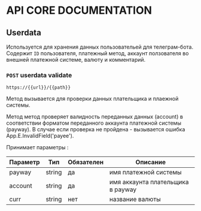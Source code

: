 # API CORE DOCUMENTATION

## Userdata
Используется для хранения данных пользовательей для телеграм-бота. Содержит `ID` пользователя, платежный метод, аккаунт ползователя во внешней платежной системе, валюту и комментарий.

### `POST` userdata validate

```https://{{url}}/{{path}}```

Метод вызывается для проверки данных плательщика и плаежной системы.

Метод метод проверяет валидность переданных данных (account) в соответствии форматом переданного аккаунта платежной системы (payway). В случае если проверка не пройдена - вызывается ошибка App.E.InvalidField('payee').

Принимает параметры :

Параметр  | Тип | Обязателен | Описание
------------- | ------------- | ------------- | -------------
payway	| string| 	да|	имя платежной системы
account	| string|	да|	имя аккаунта плательщика в payway
curr	|string	|нет|	название валюты
